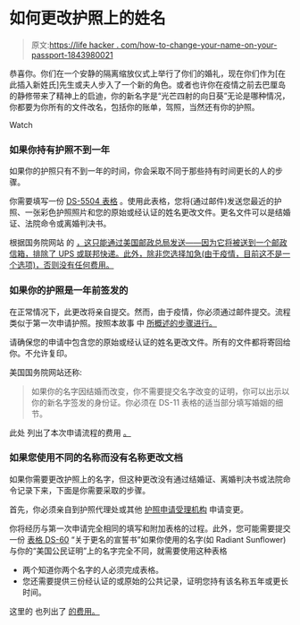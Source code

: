 # 如何更改护照上的姓名

> 原文:[https://life hacker . com/how-to-change-your-name-on-your-passport-1843980021](https://lifehacker.com/how-to-change-your-name-on-your-passport-1843980021)

恭喜你。你们在一个安静的隔离缩放仪式上举行了你们的婚礼，现在你们作为[在此插入新姓氏]先生或夫人步入了一个新的角色。或者也许你在疫情之前去巴厘岛的静修带来了精神上的启迪，你的新名字是“光芒四射的向日葵”无论是哪种情况，你都要为你所有的文件改名，包括你的账单，驾照，当然还有你的护照。

Watch

### 如果你持有护照不到一年

如果你的护照只有不到一年的时间，你会采取不同于那些持有时间更长的人的步骤。

你需要填写一份 [DS-5504 表格](https://eforms.state.gov/Forms/ds5504.PDF) 。使用此表格，您将(通过邮件)发送您最近的护照、一张彩色护照照片和您的原始或经认证的姓名更改文件。更名文件可以是结婚证、法院命令或离婚判决书。

根据国务院网站 的 [，这只能通过美国邮政总局发送——因为它将被送到一个邮政信箱，排除了 UPS 或联邦快递。此外，除非您选择加急(由于疫情，目前这不是一个选项)，否则没有任何费用。](https://travel.state.gov/content/travel/en/passports/have-passport/change-correct.html)

### 如果你的护照是一年前签发的

在正常情况下，此更改将亲自提交。然而，由于疫情，你必须通过邮件提交。流程类似于第一次申请护照。按照本故事 中 [所概述的步骤进行。](https://lifehacker.com/how-to-get-a-passport-for-the-first-time-1843395448)

请确保您的申请中包含您的原始或经认证的姓名更改文件。所有的文件都将寄回给你。不允许复印。

美国国务院网站还称:

> 如果你的名字因结婚而改变，你不需要提交名字改变的证明，你可以出示以你的新名字签发的身份证。你必须在 DS-11 表格的适当部分填写婚姻的细节。

此处 列出了本次申请流程的费用 [。](https://travel.state.gov/content/travel/en/passports/how-apply/fees.html)

### 如果您使用不同的名称而没有名称更改文档

如果你需要更改护照上的名字，但这种更改没有通过结婚证、离婚判决书或法院命令记录下来，下面是你需要采取的步骤。

首先，你必须亲自到护照代理处或其他 [护照申请受理机构](https://iafdb.travel.state.gov/) 申请变更。

你将经历与第一次申请完全相同的填写和附加表格的过程。此外，您可能需要提交一份 [表格 DS-60](https://eforms.state.gov/Forms/ds60.pdf) “关于更名的宣誓书”如果你使用的名字(如 Radiant Sunflower)与你的“美国公民证明”上的名字完全不同，就需要使用这种表格

*   两个知道你两个名字的人必须完成表格。
*   您还需要提供三份经认证的或原始的公共记录，证明您持有该名称五年或更长时间。

这里的 也列出了 [的费用。](https://travel.state.gov/content/travel/en/passports/how-apply/fees.html)